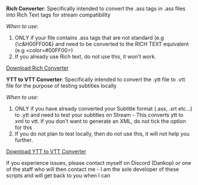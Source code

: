 **Rich Converter**:
Specifically intended to convert the .ass tags in .ass files into Rich Text tags for stream compatibility

_When to use_:
1) ONLY if your file contains .ass tags that are not standard (e.g {\c&H00FF00&} and need to be converted to the RICH TEXT equivalent (e.g <color=#00FF00>)
2) If you already use Rich text, do not use this, it won't work.

[Download Rich Converter](https://github.com/DanKop1/Subtitles/blob/main/Rich%20Converter.py)

**YTT to VTT Converter**:
Specifically intended to convert the .ytt file to .vtt file for the purpose of testing subtitles locally

_When to use_:
1) ONLY if you have already converted your Subtitle format (.ass, .srt etc...) to .ytt and need to test your subtitles on Stream - This converts ytt to xml to vtt. If you don't want to generate an XML, do not tick the option for this
2) If you do not plan to test locally, then do not use this, it will not help you further.

[Download YTT to VTT Converter](https://github.com/DanKop1/Subtitles/blob/main/YTT2VTT%20Converter.py)
   
If you experience issues, please contact myself on Discord (Dankop) or one of the staff who will then contact me - I am the sole developer of these scripts and will get back to you when I can
